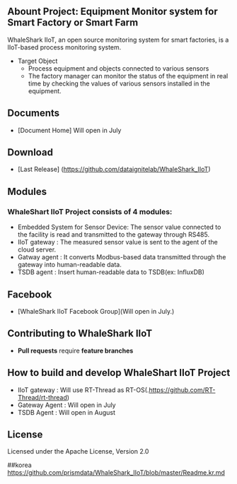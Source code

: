 ## Abount Project: Equipment Monitor system for Smart Factory or Smart Farm
WhaleShark IIoT, an open source monitoring system for smart factories, is a IIoT-based process monitoring system.
 - Target Object
   - Process equipment and objects connected to various sensors
   - The factory manager can monitor the status of the equipment in real time by checking the values of various sensors installed in the equipment.

## Documents
 - [Document Home] Will open in July
 
## Download
 - [Last Release] (https://github.com/dataignitelab/WhaleShark_IIoT)
 
## Modules
### WhaleShart IIoT Project consists of 4 modules:
- Embedded System for Sensor Device: The sensor value connected to the facility is read and transmitted to the gateway through RS485.
- IIoT gateway : The measured sensor value is sent to the agent of the cloud server.
- Gatway agent : It converts Modbus-based data transmitted through the gateway into human-readable data.
- TSDB agent : Insert human-readable data to TSDB(ex: InfluxDB)

## Facebook
 - [WhaleShark IIoT Facebook Group](Will open in July.)

## Contributing to WhaleShark IIoT
 - **Pull requests** require **feature branches**
   
## How to build and develop WhaleShart IIoT Project
- IIoT gateway : Will use RT-Thread as RT-OS(.https://github.com/RT-Thread/rt-thread)
- Gateway Agent : Will open in July
- TSDB Agent : Will open in August

## License
Licensed under the Apache License, Version 2.0
<br>

##korea
https://github.com/prismdata/WhaleShark_IIoT/blob/master/Readme.kr.md
